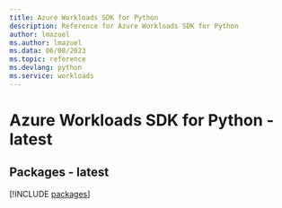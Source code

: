 ```yaml
---
title: Azure Workloads SDK for Python
description: Reference for Azure Workloads SDK for Python
author: lmazuel
ms.author: lmazuel
ms.data: 06/08/2023
ms.topic: reference
ms.devlang: python
ms.service: workloads
---
```

# Azure Workloads SDK for Python - latest
## Packages - latest
[!INCLUDE [packages](workloads-index.md)]